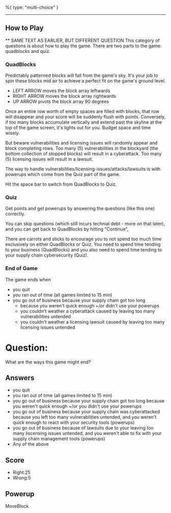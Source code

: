 %{
 type: "multi-choice"
}

---
## How to Play

** SAME TEXT AS EARLIER, BUT DIFFERENT QUESTION
This category of questions is about how to play the game.
There are two parts to the game: quadblocks and quiz.

### QuadBlocks
Predictably patterned blocks will fall from the game's sky.
It's your job to spin these blocks mid air
to achieve a perfect fit on the game's ground level.
- LEFT ARROW moves the block array leftwards
- RIGHT ARROW moves the block array rightwards
- UP ARROW pivots the block array 90 degrees

Once an entire row worth of empty spaces are filled with blocks,
that row will disappear and your score will be suddenly flush
with points.
Conversely, if too many blocks accumulate vertically
and extend past the skyline at the top of the game
screen, it's lights out for you.
Budget space and time wisely.

But beware vulnerabilities and licensing issues
will randomly appear and block completing rows.
Too many (5) vulnerabilities
in the blockyard
(the bottom collection of stopped blocks)
will result in a cyberattack.
Too many (5) licensing issues will result in a lawsuit.

The way to handle vulnerabilities/licensing-issues/attacks/lawsuits
is with powerups which come from the Quiz part of the game.

Hit the space bar to switch from QuadBlocks to Quiz.

### Quiz

Get points and get powerups
by answering the questions (like this one) correctly.

You can skip questions (which still incurs technial debt - more on that later),
and you can get back to QuadBlocks by hitting "Continue",

There are carrots and sticks to encourage you
to not spend too much time exclusively on either QuadBlocks or Quiz.
You need to spend time tending to your business (QuadBlocks)
and you also need to spend time tending to your supply chain
cybersecurity (Quiz).

### End of Game
The game ends when
- you quit
- you ran out of time (all games limited to 15 min)
- you go out of business because your supply chain got too long
   + because you weren't quick enough +/or didn't use your powerups
   + you couldn't weather a cyberattack caused by leaving too many vulnerabilities untended
   + you couldn't weather a licensing lawsuit caused by leaving too many licensing issues untended

# Question:
What are the ways this game might end?

## Answers
- you quit
- you ran out of time (all games limited to 15 min)
- you go out of business because your supply chain got too long because you weren't quick enough +/or you didn't use your powerups
- you go out of business because your supply chain was cyberattacked because you left too many vulnerabilities untended, and you weren't quick enough to react with your security tools (powerups)
- you go out of business because of lawsuits due to your leaving too many liscensing issues untended, and you weren't able to fix with your supply chain management tools (powerups)
- Any of the above

## Score
- Right:25
- Wrong:5

## Powerup
MoveBlock
